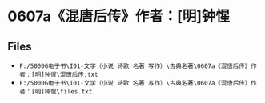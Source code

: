 # 0607a《混唐后传》作者：[明]钟惺

## Files

- `F:/5000G电子书\I01-文学（小说 诗歌 名著 写作）\古典名著\0607a《混唐后传》作者：[明]钟惺\混唐后传.txt`
- `F:/5000G电子书\I01-文学（小说 诗歌 名著 写作）\古典名著\0607a《混唐后传》作者：[明]钟惺\files.txt`
